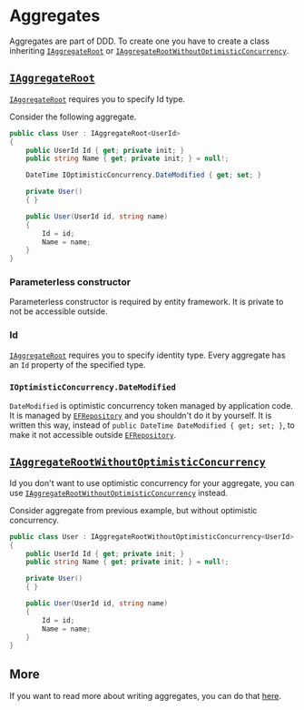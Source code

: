 # Aggregates

Aggregates are part of DDD. To create one you have to create a class inheriting [`IAggregateRoot`](../../src/Domain/LeanCode.DomainModels/Model/IAggregateRoot.cs) or [`IAggregateRootWithoutOptimisticConcurrency`](../../src/Domain/LeanCode.DomainModels/Model/IAggregateRoot.cs).

## [`IAggregateRoot`](../../src/Domain/LeanCode.DomainModels/Model/IAggregateRoot.cs)

[`IAggregateRoot`](../../src/Domain/LeanCode.DomainModels/Model/IAggregateRoot.cs) requires you to specify Id type.

Consider the following aggregate.

```csharp
public class User : IAggregateRoot<UserId>
{
    public UserId Id { get; private init; }
    public string Name { get; private init; } = null!;

    DateTime IOptimisticConcurrency.DateModified { get; set; }

    private User()
    { }

    public User(UserId id, string name)
    {
        Id = id;
        Name = name;
    }
}
```

### Parameterless constructor

Parameterless constructor is required by entity framework. It is private to not be accessible outside.

### Id

[`IAggregateRoot`](../../src/Domain/LeanCode.DomainModels/Model/IAggregateRoot.cs) requires you to specify identity type. Every aggregate has an `Id` property of the specified type.

### `IOptimisticConcurrency.DateModified`

`DateModified` is optimistic concurrency token managed by application code. It is managed by [`EFRepository`](../../src/Domain/LeanCode.DomainModels.EF/EFRepository.cs) and you shouldn't do it by yourself. It is written this way, instead of `public DateTime DateModified { get; set; }`, to make it not accessible outside [`EFRepository`](../../src/Domain/LeanCode.DomainModels.EF/EFRepository.cs).

## [`IAggregateRootWithoutOptimisticConcurrency`](../../src/Domain/LeanCode.DomainModels/Model/IAggregateRoot.cs)

Id you don't want to use optimistic concurrency for your aggregate, you can use [`IAggregateRootWithoutOptimisticConcurrency`](../../src/Domain/LeanCode.DomainModels/Model/IAggregateRoot.cs) instead.

Consider aggregate from previous example, but without optimistic concurrency.

```csharp
public class User : IAggregateRootWithoutOptimisticConcurrency<UserId>
{
    public UserId Id { get; private init; }
    public string Name { get; private init; } = null!;

    private User()
    { }

    public User(UserId id, string name)
    {
        Id = id;
        Name = name;
    }
}
```

## More

If you want to read more about writing aggregates, you can do that [here](../guides/01_creating_an_aggregate.md).
